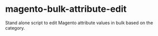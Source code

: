 magento-bulk-attribute-edit
===========================

Stand alone script to edit Magento attribute values in bulk based on the category.  
